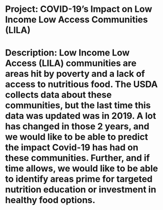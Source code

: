 # Project: COVID-19’s Impact on Low Income Low Access Communities (LILA)
# Description: Low Income Low Access (LILA) communities are areas hit by poverty and a lack of access to nutritious food. The USDA collects data about these communities, but the last time this data was updated was in 2019. A lot has changed in those 2 years, and we would like to be able to predict the impact Covid-19 has had on these communities. Further, and if time allows, we would like to be able to identify areas prime for targeted nutrition education or investment in healthy food options.
